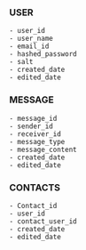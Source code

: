 ### USER
    - user_id
    - user_name
    - email_id
    - hashed_password
    - salt
    - created_date
    - edited_date


### MESSAGE
    - message_id
    - sender_id
    - receiver_id
    - message_type
    - message_content
    - created_date
    - edited_date


### CONTACTS
    - Contact_id
    - user_id
    - contact_user_id
    - created_date
    - edited_date
    

